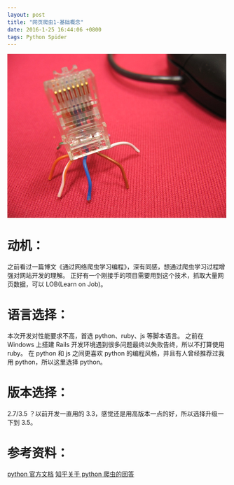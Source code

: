 ```yaml
---
layout: post
title: "网页爬虫1-基础概念"
date: 2016-1-25 16:44:06 +0800
tags: Python Spider
---
```


![网络爬虫](/assets/network_spider.jpg)

# 动机：

之前看过一篇博文《通过网络爬虫学习编程》，深有同感，想通过爬虫学习过程增强对网站开发的理解。
正好有一个刚接手的项目需要用到这个技术，抓取大量网页数据，可以 LOB(Learn on Job)。

# 语言选择：

本次开发对性能要求不高，首选 python、ruby、js 等脚本语言。
之前在 Windows 上搭建 Rails 开发环境遇到很多问题最终以失败告终，所以不打算使用 ruby。
在 python 和 js 之间更喜欢 python 的编程风格，并且有人曾经推荐过我用 python，所以这里选择 python。

# 版本选择：

2.7/3.5 ？以前开发一直用的 3.3，感觉还是用高版本一点的好，所以选择升级一下到 3.5。

# 参考资料：

[python 官方文档][python_doc_ref]
[知乎关于 python 爬虫的回答][zhidu_anwser_ref]

[python_doc_ref]: https://docs.python.org/3/
[zhidu_anwser_ref]: http://www.zhihu.com/question/20899988
